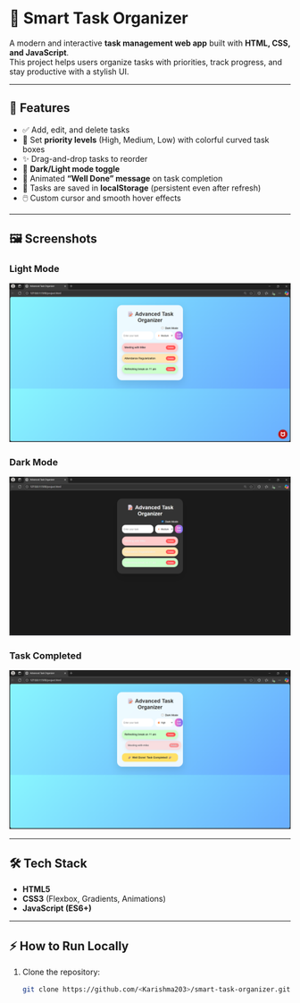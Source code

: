 # 📝 Smart Task Organizer

A modern and interactive **task management web app** built with **HTML, CSS, and JavaScript**.  
This project helps users organize tasks with priorities, track progress, and stay productive with a stylish UI.

---

## 🚀 Features
- ✅ Add, edit, and delete tasks  
- 🎯 Set **priority levels** (High, Medium, Low) with colorful curved task boxes  
- ✨ Drag-and-drop tasks to reorder  
- 🌙 **Dark/Light mode toggle**  
- 🎉 Animated **“Well Done” message** on task completion  
- 💾 Tasks are saved in **localStorage** (persistent even after refresh)  
- 🖱️ Custom cursor and smooth hover effects  

---

## 🖼️ Screenshots
### Light Mode
![Light Mode Screenshot](./Assets/Addedtask.png)

### Dark Mode
![Dark Mode Screenshot](./Assets/Darkmode.png)

### Task Completed
![Well Done Screenshot](./Assets/TaskCompleted.png)


---

## 🛠️ Tech Stack
- **HTML5**  
- **CSS3** (Flexbox, Gradients, Animations)  
- **JavaScript (ES6+)**

---

## ⚡ How to Run Locally
1. Clone the repository:
   ```bash
   git clone https://github.com/<Karishma203>/smart-task-organizer.git
